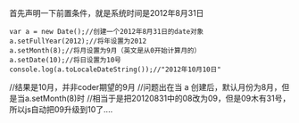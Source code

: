 首先声明一下前置条件，就是系统时间是2012年8月31日

    var a = new Date();//创建一个2012年8月31日的date对象
    a.setFullYear(2012);//将年设置为2012
    a.setMonth(8);//将月设置为9月（英文是从0开始计算月的）
    a.setDate(10);//将日设置为10号
    console.log(a.toLocaleDateString());//"2012年10月10日"

//结果是10月，并非coder期望的9月
//问题出在当 a 创建后，默认月份为8月，但是当a.setMonth(8)时
//相当于是把20120831中的08改为09，但是09木有31号，所以js自动把09升级到10了....